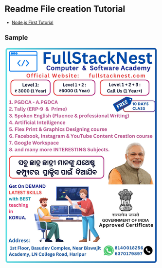 # Readme File creation Tutorial

- <a href="https://github.com/FullStackNest/nodejs-first-tutorial" target="_blank">Node.js First Tutorial</a>


## Sample
<img src="/promo.jpg">